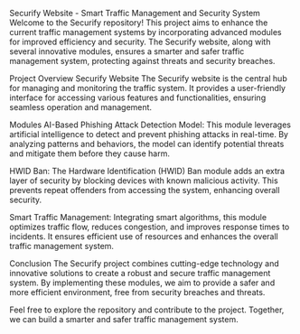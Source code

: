 Securify Website - Smart Traffic Management and Security System
Welcome to the Securify repository! This project aims to enhance the current traffic management systems by incorporating advanced modules for improved efficiency and security. The Securify website, along with several innovative modules, ensures a smarter and safer traffic management system, protecting against threats and security breaches.

Project Overview
Securify Website
The Securify website is the central hub for managing and monitoring the traffic system. It provides a user-friendly interface for accessing various features and functionalities, ensuring seamless operation and management.

Modules
AI-Based Phishing Attack Detection Model: This module leverages artificial intelligence to detect and prevent phishing attacks in real-time. By analyzing patterns and behaviors, the model can identify potential threats and mitigate them before they cause harm.

HWID Ban: The Hardware Identification (HWID) Ban module adds an extra layer of security by blocking devices with known malicious activity. This prevents repeat offenders from accessing the system, enhancing overall security.

Smart Traffic Management: Integrating smart algorithms, this module optimizes traffic flow, reduces congestion, and improves response times to incidents. It ensures efficient use of resources and enhances the overall traffic management system.

Conclusion
The Securify project combines cutting-edge technology and innovative solutions to create a robust and secure traffic management system. By implementing these modules, we aim to provide a safer and more efficient environment, free from security breaches and threats.

Feel free to explore the repository and contribute to the project. Together, we can build a smarter and safer traffic management system.
